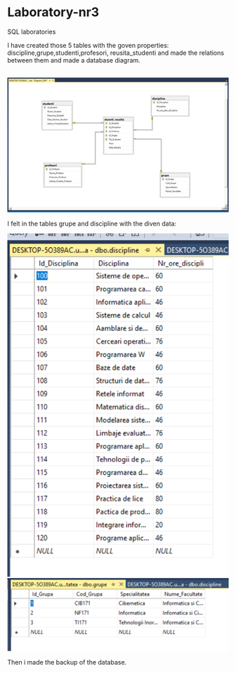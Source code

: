 # Laboratory-nr3
SQL laboratories
<p>I have created those 5 tables with the goven properties: discipline,grupe,studenti,profesori, reusita_studenti and made the relations between them and made a database diagram.</p><br>
<img src="digram_relaions.PNG">
<p>I felt in the tables grupe and discipline with the diven data:</p>
<img src="tabel_discipline.PNG">
<img src="tabel_grupe.PNG">
<p>Then i made the backup of the database.</p>
